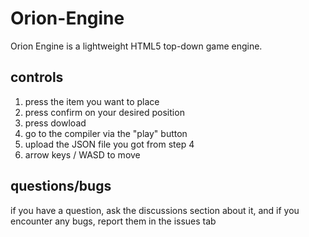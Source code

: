 # Orion-Engine
Orion Engine is a lightweight HTML5 top-down game engine.

## controls
1. press the item you want to place
2. press confirm on your desired position
3. press dowload
4. go to the compiler via the "play" button
5. upload the JSON file you got from step 4
6. arrow keys / WASD to move

## questions/bugs
if you have a question, ask the discussions section about it, and if you encounter any bugs, report them in the issues tab

